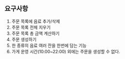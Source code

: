 ## 요구사항
1. 주문 목록에 음료 추가/삭제
2. 주문 목록 전체 지우기
3. 주문 목록 총 금액 계산하기
4. 주문 생성하기
5. 한 종류의 음료 여러 잔을 한번에 담는 기능
6. 가게 운영 시간(10:00~22:00) 외에는 주문을 생성할 수 없다.
